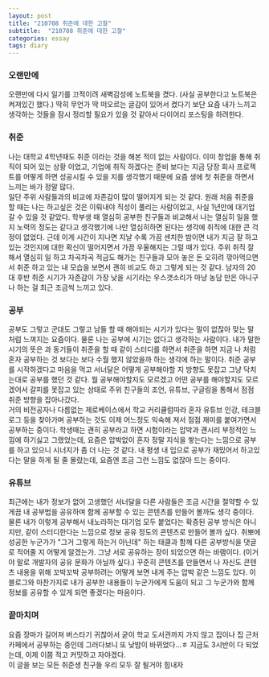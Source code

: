 ```yaml
---
layout: post
title: "210708 취준에 대한 고찰"
subtitle:  "210708 취준에 대한 고찰"
categories: essay
tags: diary
---
```

  
### 오랜만에  
오랜만에 다시 일기를 끄적이려 새벽감성에 노트북을 켰다. (사실 공부한다고 노트북은 켜져있긴 했다.) 딱히 무언가 딱 떠오르는 글감이 있어서 켰다기 보단 요즘 내가 느끼고 생각하는 것들을 잠시 정리할 필요가 있을 것 같아서 다이어리 포스팅을 하려한다.  
  
### 취준  
나는 대학교 4학년때도 취준 이라는 것을 해본 적이 없는 사람이다. 이미 창업을 통해 취직이 되어 있는 상황 이었고, 기업에 취직 하겠다는 준비 보다는 지금 당장 회사 프로젝트를 어떻게 하면 성공시킬 수 있을 지를 생각했기 때문에 요즘 생에 첫 취준을 하면서 느끼는 바가 정말 많다.  
일단 주위 사람들과의 비교에 자존감이 많이 떨어지게 되는 것 같다. 원래 처음 취준을 할 때는 나는 하고싶은 것은 이뤄내야 직성이 풀리는 사람이었고, 사실 1년만에 대기업 갈 수 있을 것 같았다. 학부생 때 열심히 공부한 친구들과 비교해서 나는 열심히 일을 했지 노력의 정도는 같다고 생각했기에 나만 열심히하면 된다는 생각에 취직에 대한 큰 걱정이 없었다. 근데 이게 시간이 지나면 지날 수록 가끔 센치한 밤이면 내가 지금 잘 하고 있는 것인지에 대한 확신이 떨어지면서 가끔 우울해지는 그럴 때가 있다. 주위 취직 잘 해서 열심히 일 하고 차곡차곡 적금도 해가는 친구들과 모아 놓은 돈 오히려 깎아먹으면서 취준 하고 있는 내 모습을 보면서 괜히 비교도 하고 그렇게 되는 것 같다. 남자의 20대 후반 취준 시기가 자존감이 가장 낮을 시기라는 우스갯소리가 마냥 농담 만은 아니구나 하는 걸 최근 조금씩 느끼고 있다.  
  
### 공부
공부도 그렇고 군대도 그렇고 남들 할 때 해야되는 시기가 있다는 말이 없잖아 맞는 말 처럼 느껴지는 요즘이다. 물론 나는 공부에 시기는 없다고 생각하는 사람이다. 내가 말한 시기의 뜻은 과 동기들이 취준을 할 때 같이 스터디를 하면서 취준을 하면 지금 나 처럼 혼자 공부하는 것 보다는 보다 수월 했지 않았을까 하는 생각에 하는 말이다. 취준 공부를 시작하겠다고 마음을 먹고 서너달은 어떻게 공부해야할 지 방향도 못잡고 그냥 닥치는대로 공부를 했던 것 같다. 뭘 공부해야할지도 모르겠고 어떤 공부를 해야할지도 모르겠어서 갈피를 못잡고 있는 상태로 주위 친구들의 조언, 유튜브, 구글링을 통해서 점점 취준 방향을 잡아나갔다.  
거의 비전공자나 다름없는 제로베이스에서 학교 커리큘럼따라 혼자 유튜브 인강, 테크블로그 등을 찾아가며 공부하는 것도 이제 어느정도 익숙해 져서 점점 재미를 붙여가면서 공부하는 중이다. 학생때는 괜히 공부라고 하면 시험이라는 압박과 괜시리 부정적인 느낌에 하기싫고 그랬었는데, 요즘은 압박없이 혼자 정말 지식을 쌓는다는 느낌으로 공부를 하고 있으니 시너지가 좀 더 나는 것 같다. 내 평생 내 입으로 공부가 재밌어서 하고있다는 말을 하게 될 줄 몰랐는데, 요즘엔 조금 그런 느낌도 없잖아 드는 중이다.  

### 유튜브
최근에는 내가 정보가 없어 고생했던 서너달을 다른 사람들은 조금 시간을 절약할 수 있게끔 내 공부법을 공유하며 함께 공부할 수 있는 콘텐츠를 만들어 볼까도 생각 중이다. 물론 내가 이렇게 공부해서 내노라하는 대기업 모두 붙었다는 확증된 공부 방식은 아니지만, 같이 스터디한다는 느낌으로 정보 공유 정도의 콘텐츠로 만들어 볼까 싶다. 취뽀에 성공한 누군가가 "그거 그렇게 하는거 아닌데" 하는 태클과 함께 다른 공부방식을 댓글로 적어줄 지 어떻게 알겠는가. 그냥 서로 공유하는 장이 되었으면 하는 바램이다. (이거야 말로 개발자의 공유 문화가 아닐까 싶다.) 꾸준히 콘텐츠를 만들면서 나 자신도 콘텐츠 내용을 위해 꼬박꼬박 공부하려는 어떻게 보면 내게 주는 압박 같은 느낌도 있다. 이 블로그와 마찬가지로 내가 공부한 내용들이 누군가에게 도움이 되고 그 누군가와 함께 정보를 공유할 수 있게 되면 좋겠다는 마음이다.

### 끝마치며
요즘 장마가 길어져 버스타기 귀찮아서 굳이 학교 도서관까지 가지 않고 집이나 집 근처 카페에서 공부하는 중인데 그러다보니 또 낮밤이 바뀌었다...ㅎ 지금도 3시반이 다 되었는데, 이제 이쯤 적고 커밋하고 자야겠다.  
이 글을 보는 모든 취준생 친구들 우리 모두 잘 될거야 힘내자  